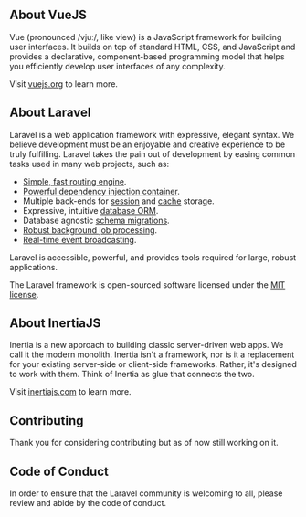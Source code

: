 



## About VueJS

Vue (pronounced /vjuː/, like view) is a JavaScript framework for building user interfaces. It builds on top of standard HTML, CSS, and JavaScript and provides a declarative, component-based programming model that helps you efficiently develop user interfaces of any complexity.

Visit [vuejs.org](https://vuejs.org/) to learn more.

## About Laravel

Laravel is a web application framework with expressive, elegant syntax. We believe development must be an enjoyable and creative experience to be truly fulfilling. Laravel takes the pain out of development by easing common tasks used in many web projects, such as:

- [Simple, fast routing engine](https://laravel.com/docs/routing).
- [Powerful dependency injection container](https://laravel.com/docs/container).
- Multiple back-ends for [session](https://laravel.com/docs/session) and [cache](https://laravel.com/docs/cache) storage.
- Expressive, intuitive [database ORM](https://laravel.com/docs/eloquent).
- Database agnostic [schema migrations](https://laravel.com/docs/migrations).
- [Robust background job processing](https://laravel.com/docs/queues).
- [Real-time event broadcasting](https://laravel.com/docs/broadcasting).

Laravel is accessible, powerful, and provides tools required for large, robust applications.

The Laravel framework is open-sourced software licensed under the [MIT license](https://opensource.org/licenses/MIT).


## About InertiaJS

Inertia is a new approach to building classic server-driven web apps. We call it the modern monolith. Inertia isn't a framework, nor is it a replacement for your existing server-side or client-side frameworks. Rather, it's designed to work with them. Think of Inertia as glue that connects the two.

Visit [inertiajs.com](https://inertiajs.com/) to learn more.

## Contributing

Thank you for considering contributing but as of now still working on it.

## Code of Conduct

In order to ensure that the Laravel community is welcoming to all, please review and abide by the code of conduct.



